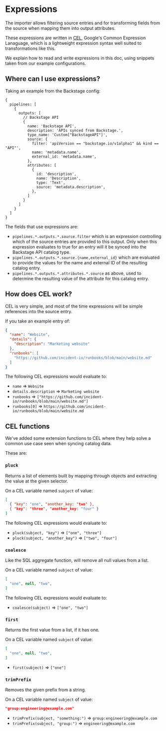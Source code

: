 # Expressions

[cel]: https://github.com/google/cel-spec

The importer allows filtering source entries and for transforming fields from
the source when mapping them into output attributes.

These expressions are written in [CEL][cel], Google's Common Expression
Lanaguage, which is a lightweight expression syntax well suited to
transformations like this.

We explain how to read and write expressions in this doc, using snippets taken
from our example configurations.

## Where can I use expressions?

Taking an example from the Backstage config:

```jsonnet
{
  pipelines: [
    {
      outputs: [
        // Backstage API
        {
          name: 'Backstage API',
          description: 'APIs synced from Backstage.',
          type_name: 'Custom["BackstageAPI"]',
          source: {
            filter: 'apiVersion == "backstage.io/v1alpha1" && kind == "API"',
            name: 'metadata.name',
            external_id: 'metadata.name',
          },
          attributes: [
            {
              id: 'description',
              name: 'Description',
              type: 'Text',
              source: 'metadata.description',
            },
          ]
        }
      ]
    }
  ]
}
```

The fields that use expressions are:

- `pipelines.*.outputs.*.source.filter` which is an expression controlling which
  of the source entries are provided to this output. Only when this expression
  evaluates to true for an entry will it be synced into the Backstage API
  catalog type.
- `pipelines.*.outputs.*.source.{name,external_id}` which are evaluated to
  provide the values for the name and external ID of the resulting catalog
  entry.
- `pipelines.*.outputs.*.attributes.*.source` as above, used to determine the
  resulting value of the attribute for this catalog entry.

## How does CEL work?

CEL is very simple, and most of the time expressions will be simple references
into the source entry.

If you take an example entry of:

```json
{
  "name": "Website",
  "details": {
    "description": "Marketing website"
  },
  "runbooks": [
    "https://github.com/incident-io/runbooks/blob/main/website.md"
  ]
}
```

The following CEL expressions would evaluate to:

- `name` => `Website`
- `details.description` => `Marketing website`
- `runbooks` => `["https://github.com/incident-io/runbooks/blob/main/website.md"]`
- `runbooks[0]` => `https://github.com/incident-io/runbooks/blob/main/website.md`

## CEL functions

We've added some extension functions to CEL where they help solve a common use
case seen when syncing catalog data.

These are:

### `pluck`

Returns a list of elements built by mapping through objects and extracting the
value at the given selector.

On a CEL variable named `subject` of value:

```json
[
  { "key": "one", "another_key: "two" },
  { "key": "three", "another_key: "four" }
]
```

The following CEL expressions would evaluate to:

- `pluck(subject, "key")` => `["one", "three"]`
- `pluck(subject, "another_key")` => `["two", "four"]`

### `coalesce`

Like the SQL aggregate function, will remove all null values from a list.

On a CEL variable named `subject` of value:

```json
[
  "one", null, "two",
]
```

The following CEL expressions would evaluate to:

- `coalesce(subject)` => `["one", "two"]`

### `first`

Returns the first value from a list, if it has one.

On a CEL variable named `subject` of value:

```json
[
  "one", null, "two",
]
```

- `first(subject)` => `["one"]`

### `trimPrefix`

Removes the given prefix from a string.

On a CEL variable named `subject` of value:

```json
"group:engineering@example.com"
```

- `trimPrefix(subject, "something:")` => `group:engineering@example.com`
- `trimPrefix(subject, "group:")` => `engineering@example.com`
